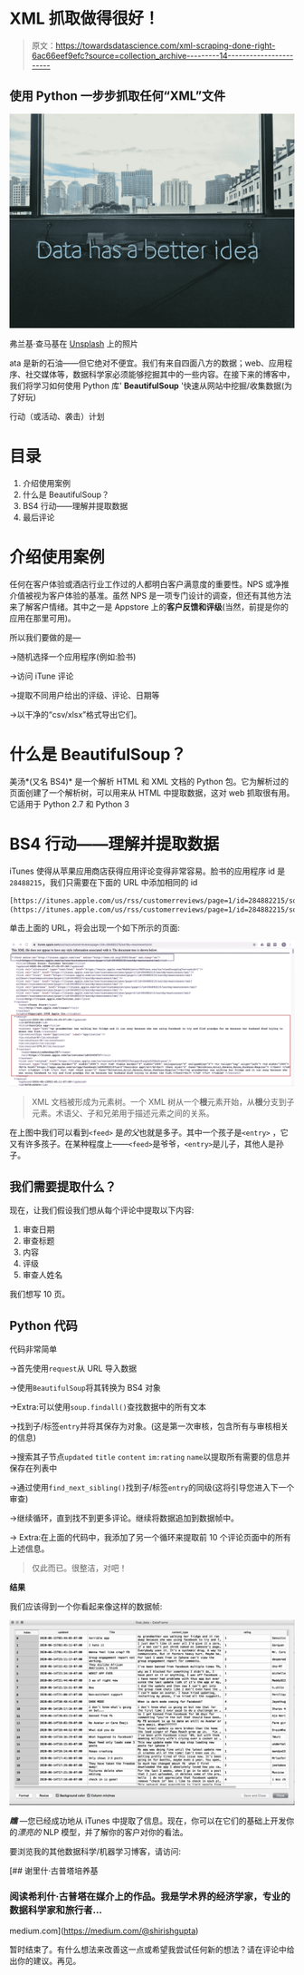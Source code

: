 # XML 抓取做得很好！

> 原文：<https://towardsdatascience.com/xml-scraping-done-right-6ac66eef9efc?source=collection_archive---------14----------------------->

## 使用 Python 一步步抓取任何“XML”文件

![](img/846e2da911e2f1b7f39d9baff07eee24.png)

弗兰基·查马基在 [Unsplash](https://unsplash.com?utm_source=medium&utm_medium=referral) 上的照片

ata 是新的石油——但它绝对不便宜。我们有来自四面八方的数据；web、应用程序、社交媒体等，数据科学家必须能够挖掘其中的一些内容。在接下来的博客中，我们将学习如何使用 Python 库' **BeautifulSoup** '快速从网站中挖掘/收集数据(为了好玩)

行动（或活动、袭击）计划

# 目录

1.  介绍使用案例
2.  什么是 BeautifulSoup？
3.  BS4 行动——理解并提取数据
4.  最后评论

# 介绍使用案例

任何在客户体验或酒店行业工作过的人都明白客户满意度的重要性。NPS 或净推介值被视为客户体验的基准。虽然 NPS 是一项专门设计的调查，但还有其他方法来了解客户情绪。其中之一是 Appstore 上的**客户反馈和评级**(当然，前提是你的应用在那里可用)。

所以我们要做的是—

→随机选择一个应用程序(例如:脸书)

→访问 iTune 评论

→提取不同用户给出的评级、评论、日期等

→以干净的“csv/xlsx”格式导出它们。

# 什么是 BeautifulSoup？

美汤*(又名 BS4)* 是一个解析 HTML 和 XML 文档的 Python 包。它为解析过的页面创建了一个解析树，可以用来从 HTML 中提取数据，这对 web 抓取很有用。它适用于 Python 2.7 和 Python 3

# BS4 行动——理解并提取数据

iTunes 使得从苹果应用商店获得应用评论变得非常容易。脸书的应用程序 id 是`28488215`，我们只需要在下面的 URL 中添加相同的 id

```
[https://itunes.apple.com/us/rss/customerreviews/page=1/id=284882215/sortBy=mostrecent/xml](https://itunes.apple.com/us/rss/customerreviews/page=1/id=284882215/sortBy=mostrecent/xml)
```

单击上面的 URL，将会出现一个如下所示的页面:

![](img/0800f98cfee3b9653f3882ff0c68d550.png)

> XML 文档被形成为元素树。一个 XML 树从一个**根**元素开始，从**根**分支到子元素。术语父、子和兄弟用于描述元素之间的关系。

在上图中我们可以看到`<feed>` 是*的父*也就是多子。其中一个孩子是`<entry>` ，它又有许多孩子。在某种程度上——`<feed>`是爷爷，`<entry>`是儿子，其他人是孙子。

## 我们需要提取什么？

现在，让我们假设我们想从每个评论中提取以下内容:

1.  审查日期
2.  审查标题
3.  内容
4.  评级
5.  审查人姓名

我们想写 10 页。

## Python 代码

代码非常简单

→首先使用`request`从 URL 导入数据

→使用`BeautifulSoup`将其转换为 BS4 对象

→Extra:可以使用`soup.findall()`查找数据中的所有文本

→找到子/标签`entry`并将其保存为对象。(这是第一次审核，包含所有与审核相关的信息)

→搜索其子节点`updated` `title` `content` `im:rating` `name`以提取所有需要的信息并保存在列表中

→通过使用`find_next_sibling()`找到子/标签`entry`的同级(这将引导您进入下一个审查)

→继续循环，直到找不到更多评论。继续将数据追加到数据帧中。

→ Extra:在上面的代码中，我添加了另一个循环来提取前 10 个评论页面中的所有上述信息。

> 仅此而已。很整洁，对吧！

**结果**

我们应该得到一个你看起来像这样的数据帧:

![](img/f07947d48b85f96ac4a7dd613abc24ed.png)

***瞧*** —您已经成功地从 iTunes 中提取了信息。现在，你可以在它们的基础上开发你的*漂亮的* NLP 模型，并了解你的客户对你的看法。

要浏览我的其他数据科学/机器学习博客，请访问:

[](https://medium.com/@shirishgupta) [## 谢里什·古普塔培养基

### 阅读希利什·古普塔在媒介上的作品。我是学术界的经济学家，专业的数据科学家和旅行者…

medium.com](https://medium.com/@shirishgupta) 

暂时结束了。有什么想法来改善这一点或希望我尝试任何新的想法？请在评论中给出你的建议。再见。